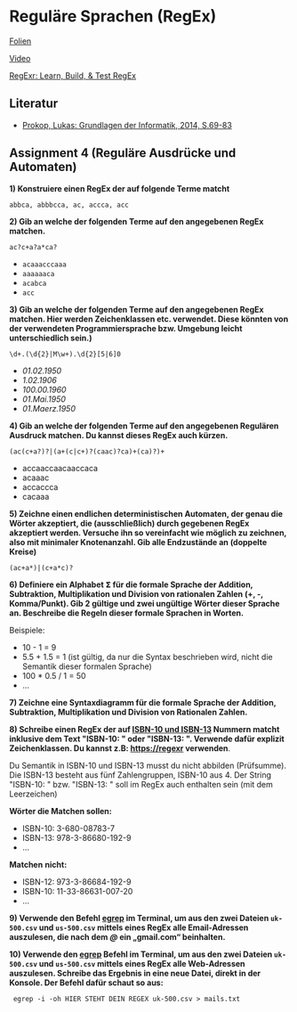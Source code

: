 # Reguläre Sprachen (RegEx)
[Folien](https://docs.google.com/presentation/d/1TcEmapxsaebBDcY73URAaE1AieseT_XzoDLhpZQNxJA/edit?usp=sharing)

[Video](https://www.youtube.com/watch?v=eTFsb7qROt0)

[RegExr: Learn, Build, & Test RegEx](https://regexr.com/)

## Literatur

* [Prokop, Lukas: Grundlagen der Informatik, 2014, S.69-83](https://github.com/chpollin/Teaching/blob/master/GDI/Literature/PROKOP_GDI_Skriptum.pdf)

## Assignment 4 (Reguläre Ausdrücke und Automaten)

**1) Konstruiere einen RegEx der auf folgende Terme matcht**

`abbca, abbbcca, ac, accca, acc`

**2) Gib an welche der folgenden Terme auf den angegebenen RegEx matchen.**

`ac?c+a?a*ca?`

- `acaaacccaaa`
- `aaaaaaca`
- `acabca`
- `acc`

**3) Gib an welche der folgenden Terme auf den angegebenen RegEx matchen. Hier werden Zeichenklassen etc. verwendet. Diese könnten von der verwendeten Programmiersprache bzw. Umgebung leicht unterschiedlich sein.)**

`\d+.(\d{2}|M\w+).\d{2}[5|6]0`

- *01.02.1950*
- *1.02.1906*
- *100.00.1960*
- *01.Mai.1950*
- *01.Maerz.1950*

**4) Gib an welche der folgenden Terme auf den angegebenen Regulären Ausdruck matchen. Du kannst dieses RegEx auch kürzen.**

`(ac(c+a?)?|(a+(c|c+)?(caac)?ca)+(ca)?)+`

- accaaccaacaaccaca
- acaaac
- accaccca
- cacaaa

**5) Zeichne einen endlichen deterministischen Automaten, der genau die Wörter akzeptiert, die (ausschließlich) durch gegebenen RegEx akzeptiert werden. Versuche ihn so vereinfacht wie möglich zu zeichnen, also mit minimaler Knotenanzahl. Gib alle Endzustände an (doppelte Kreise)**

`(ac+a*)|(c+a*c)?`

**6) Definiere ein Alphabet 𝝨 für die formale Sprache der Addition, Subtraktion, Multiplikation und Division von rationalen Zahlen (+, -, Komma/Punkt). Gib 2 gültige und zwei ungültige Wörter dieser Sprache an. Beschreibe die Regeln dieser formale Sprachen in Worten.**

Beispiele: 

* 10 - 1 = 9
* 5.5 + 1.5 = 1 (ist gültig, da nur die Syntax beschrieben wird, nicht die Semantik dieser formalen Sprache)
* 100 * 0.5 / 1 = 50 
* ... 

**7) Zeichne eine Syntaxdiagramm für die formale Sprache der Addition, Subtraktion, Multiplikation und Division von Rationalen Zahlen.**

**8) Schreibe einen RegEx der auf [ISBN-10 und ISBN-13](https://de.wikipedia.org/wiki/Internationale_Standardbuchnummer#ISBN-13) Nummern matcht inklusive dem Text "ISBN-10: " oder "ISBN-13: ". Verwende dafür explizit Zeichenklassen. Du kannst z.B: [https://regexr](https://regexr) verwenden**. 

Du Semantik in ISBN-10 und ISBN-13 musst du nicht abbilden (Prüfsumme). Die ISBN-13 besteht aus fünf Zahlengruppen, ISBN-10 aus 4. Der String "ISBN-10: " bzw. "ISBN-13: " soll im RegEx auch enthalten sein (mit dem Leerzeichen)

**Wörter die Matchen sollen:**

* ISBN-10: 3-680-08783-7
* ISBN-13: 978-3-86680-192-9
* ... 

**Matchen** **nicht:**

* ISBN-12: 973-3-86684-192-9
* ISBN-10: 11-33-86631-007-20
* ... 

**9) Verwende den Befehl [egrep](https://www.computerhope.com/unix/uegrep.htm) im Terminal, um aus den zwei Dateien `uk-500.csv` und `us-500.csv`  mittels eines RegEx alle Email-Adressen auszulesen, die nach dem *@* ein „gmail.com“ beinhalten.**

**10) Verwende den [egrep](https://www.computerhope.com/unix/uegrep.htm)  Befehl  im Terminal, um aus den zwei Dateien `uk-500.csv` und `us-500.csv` mittels eines RegEx alle Web-Adressen auszulesen. Schreibe das Ergebnis in eine neue Datei, direkt in der  Konsole. Der Befehl dafür schaut so aus:**

` egrep -i -oh HIER STEHT DEIN REGEX uk-500.csv > mails.txt`

